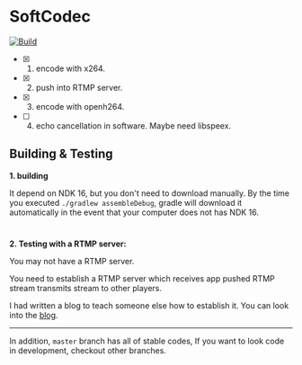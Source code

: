 # SoftCodec 

[![Build](https://github.com/BruceWind/SoftCodec/actions/workflows/build.yml/badge.svg?branch=master)](https://github.com/BruceWind/SoftCodec/actions/workflows/build.yml)

- [x] 1. encode with x264.
- [x] 2. push into RTMP server.
- [x] 3. encode with openh264.
- [ ] 4. echo cancellation in software. Maybe need libspeex.


## Building & Testing 

**1. building**

It depend on NDK 16, but you don't need to download manually. 
By the time you executed `./gradlew assembleDebug`, gradle will download it automatically in the event that 
your computer does not has NDK 16.
# 
**2. Testing with a RTMP server:**

You may not have a RTMP server.

You need to establish a RTMP server which receives app pushed RTMP stream transmits stream to 
other players.
 
I had written a blog to teach someone else how to establish it.
You can look into the [blog](https://github.com/BruceWind/BruceWind.github.io/blob/master/md/establish-RTMP-server-with-docker.md).

---------------

In addition, `master` branch has all of stable codes, If you want to look code in development, checkout
 other branches.
